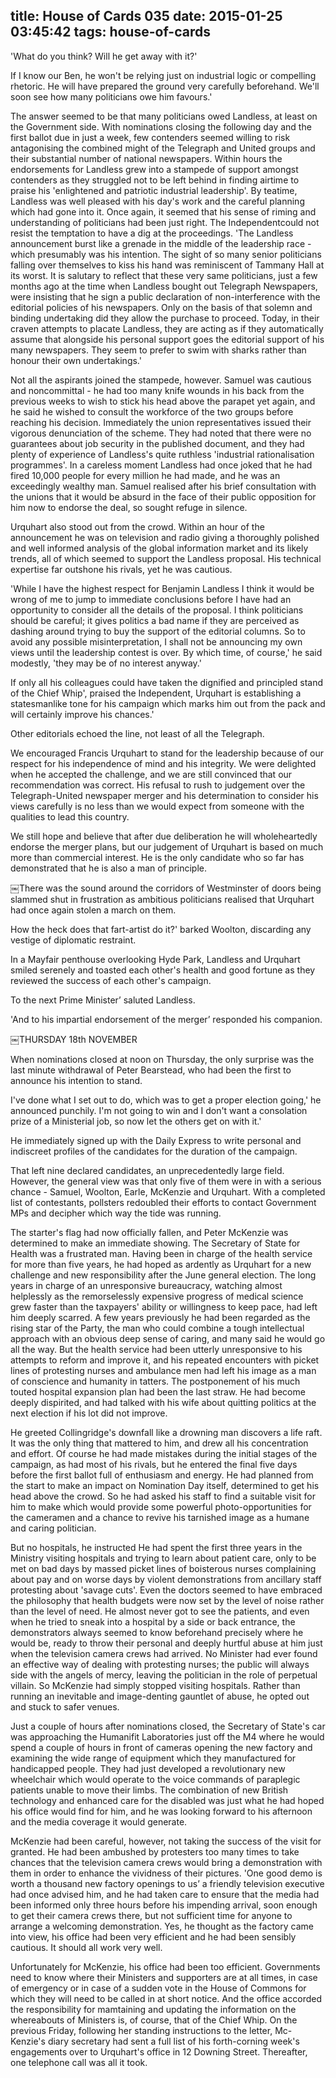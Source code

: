 title: House of Cards 035
date: 2015-01-25 03:45:42
tags: house-of-cards
---

'What do you think? Will he get away with it?'

If I know our Ben, he won't be relying just on industrial logic or compelling rhetoric. He will have prepared the ground very carefully beforehand. We'll soon see how many politicians owe him favours.'

The answer seemed to be that many politicians owed Landless, at least on the Government side. With nominations closing the following day and the first ballot due in just a week, few contenders seemed willing to risk antagonising the combined might of the Telegraph and United groups and their substantial number of national newspapers. Within hours the endorsements for Landless grew into a stampede of support amongst contenders as they struggled not to be left behind in finding airtime to praise his 'enlightened and patriotic industrial leadership'. By teatime, Landless was well pleased with his day's work and the careful planning which had gone into it. Once again, it seemed that his sense of riming and understanding of politicians had been just right. The Independentcould not resist the temptation to have a dig at the proceedings. 'The Landless announcement burst like a grenade in the middle of the leadership race -which presumably was his intention. The sight of so many senior politicians falling over themselves to kiss his hand was reminiscent of Tammany Hall at its worst. It is salutary to reflect that these very same politicians, just a few months ago at the time when Landless bought out Telegraph Newspapers, were insisting that he sign a public declaration of non-interference with the editorial policies of his newspapers. Only on the basis of that solemn and binding undertaking did they allow the purchase to proceed. Today, in their craven attempts to placate Landless, they are acting as if they automatically assume that alongside his personal support goes the editorial support of his many newspapers. They seem to prefer to swim with sharks rather than honour their own undertakings.'

Not all the aspirants joined the stampede, however. Samuel was cautious and noncommittal - he had too many knife wounds in his back from the previous weeks to wish to stick his head above the parapet yet again, and he said he wished to consult the workforce of the two groups before reaching his decision. Immediately the union representatives issued their vigorous denunciation of the scheme. They had noted that there were no guarantees about job security in the published document, and they had plenty of experience of Landless's quite ruthless 'industrial rationalisation programmes'. In a careless moment Landless had once joked that he had fired 10,000 people for every million he had made, and he was an exceedingly wealthy man. Samuel realised after his brief consultation with the unions that it would be absurd in the face of their public opposition for him now to endorse the deal, so sought refuge in silence.

Urquhart also stood out from the crowd. Within an hour of the announcement he was on television and radio giving a thoroughly polished and well informed analysis of the global information market and its likely trends, all of which seemed to support the Landless proposal. His technical expertise far outshone his rivals, yet he was cautious.

'While I have the highest respect for Benjamin Landless I think it would be wrong of me to jump to immediate conclusions before I have had an opportunity to consider all the details of the proposal. I think politicians should be careful; it gives politics a bad name if they are perceived as dashing around trying to buy the support of the editorial columns. So to avoid any possible misinterpretation, I shall not be announcing my own views until the leadership contest is over. By which time, of course,' he said modestly, 'they may be of no interest anyway.'

If only all his colleagues could have taken the dignified and principled stand of the Chief Whip', praised the Independent, Urquhart is establishing a statesmanlike tone for his campaign which marks him out from the pack and will certainly improve his chances.'

Other editorials echoed the line, not least of all the Telegraph.

We encouraged Francis Urquhart to stand for the leadership because of our respect for his independence of mind and his integrity. We were delighted when he accepted the challenge, and we are still convinced that our recommendation was correct. His refusal to rush to judgement over the Telegraph-United newspaper merger and his determination to consider his views carefully is no less than we would expect from someone with the qualities to lead this country.

We still hope and believe that after due deliberation he will wholeheartedly endorse the merger plans, but our judgement of Urquhart is based on much more than commercial interest. He is the only candidate who so far has demonstrated that he is also a man of principle.

￼There was the sound around the corridors of Westminster of doors being slammed shut in frustration as ambitious politicians realised that Urquhart had once again stolen a march on them.

How the heck does that fart-artist do it?' barked Woolton, discarding any vestige of diplomatic restraint.

In a Mayfair penthouse overlooking Hyde Park, Landless and Urquhart smiled serenely and toasted each other's health and good fortune as they reviewed the success of each other's campaign.

To the next Prime Minister’ saluted Landless.

'And to his impartial endorsement of the merger’ responded his companion.

￼THURSDAY 18th NOVEMBER

When nominations closed at noon on Thursday, the only surprise was the last minute withdrawal of Peter Bearstead, who had been the first to announce his intention to stand.

I've done what I set out to do, which was to get a proper election going,' he announced punchily. I'm not going to win and I don't want a consolation prize of a Ministerial job, so now let the others get on with it.'

He immediately signed up with the Daily Express to write personal and indiscreet profiles of the candidates for the duration of the campaign.

That left nine declared candidates, an unprecedentedly large field. However, the general view was that only five of them were in with a serious chance - Samuel, Woolton, Earle, McKenzie and Urquhart. With a completed list of contestants, pollsters redoubled their efforts to contact Government MPs and decipher which way the tide was running.

The starter's flag had now officially fallen, and Peter McKenzie was determined to make an immediate showing. The Secretary of State for Health was a frustrated man. Having been in charge of the health service for more than five years, he had hoped as ardently as Urquhart for a new challenge and new responsibility after the June general election. The long years in charge of an unresponsive bureaucracy, watching almost helplessly as the remorselessly expensive progress of medical science grew faster than the taxpayers' ability or willingness to keep pace, had left him deeply scarred. A few years previously he had been regarded as the rising star of the Party, the man who could combine a tough intellectual approach with an obvious deep sense of caring, and many said he would go all the way. But the health service had been utterly unresponsive to his attempts to reform and improve it, and his repeated encounters with picket lines of protesting nurses and ambulance men had left his image as a man of conscience and humanity in tatters. The postponement of his much touted hospital expansion plan had been the last straw. He had become deeply dispirited, and had talked with his wife about quitting politics at the next election if his lot did not improve.

He greeted Collingridge's downfall like a drowning man discovers a life raft. It was the only thing that mattered to him, and drew all his concentration and effort. Of course he had made mistakes during the initial stages of the campaign, as had most of his rivals, but he entered the final five days before the first ballot full of enthusiasm and energy. He had planned from the start to make an impact on Nomination Day itself, determined to get his head above the crowd. So he had asked his staff to find a suitable visit for him to make which would provide some powerful photo-opportunities for the cameramen and a chance to revive his tarnished image as a humane and caring politician.

But no hospitals, he instructed He had spent the first three years in the Ministry visiting hospitals and trying to learn about patient care, only to be met on bad days by massed picket lines of boisterous nurses complaining about pay and on worse days by violent demonstrations from ancillary staff protesting about 'savage cuts'. Even the doctors seemed to have embraced the philosophy that health budgets were now set by the level of noise rather than the level of need. He almost never got to see the patients, and even when he tried to sneak into a hospital by a side or back entrance, the demonstrators always seemed to know beforehand precisely where he would be, ready to throw their personal and deeply hurtful abuse at him just when the television camera crews had arrived. No Minister had ever found an effective way of dealing with protesting nurses; the public will always side with the angels of mercy, leaving the politician in the role of perpetual villain. So McKenzie had simply stopped visiting hospitals. Rather than running an inevitable and image-denting gauntlet of abuse, he opted out and stuck to safer venues.

Just a couple of hours after nominations closed, the Secretary of State's car was approaching the Humanifit Laboratories just off the M4 where he would spend a couple of hours in front of cameras opening the new factory and examining the wide range of equipment which they manufactured for handicapped people. They had just developed a revolutionary new wheelchair which would operate to the voice commands of paraplegic patients unable to move their limbs. The combination of new British technology and enhanced care for the disabled was just what he had hoped his office would find for him, and he was looking forward to his afternoon and the media coverage it would generate.

McKenzie had been careful, however, not taking the success of the visit for granted. He had been ambushed by protesters too many times to take chances that the television camera crews would bring a demonstration with them in order to enhance the vividness of their pictures. 'One good demo is worth a thousand new factory openings to us’ a friendly television executive had once advised him, and he had taken care to ensure that the media had been informed only three hours before his impending arrival, soon enough to get their camera crews there, but not sufficient time for anyone to arrange a welcoming demonstration. Yes, he thought as the factory came into view, his office had been very efficient and he had been sensibly cautious. It should all work very well.

Unfortunately for McKenzie, his office had been too efficient. Governments need to know where their Ministers and supporters are at all times, in case of emergency or in case of a sudden vote in the House of Commons for which they will need to be called in at short notice. And the office accorded the responsibility for mamtaining and updating the information on the whereabouts of Ministers is, of course, that of the Chief Whip. On the previous Friday, following her standing instructions to the letter, Mc-Kenzie's diary secretary had sent a full list of his forth-corning week's engagements over to Urquhart's office in 12 Downing Street. Thereafter, one telephone call was all it took.

